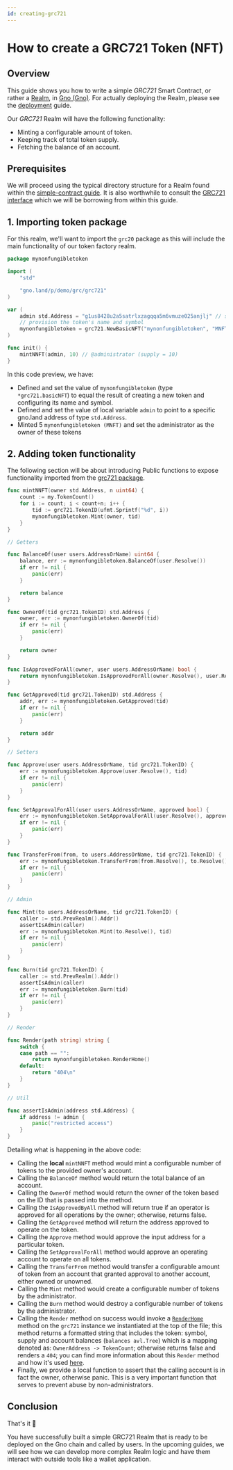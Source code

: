 ```yaml
---
id: creating-grc721
---
```


# How to create a GRC721 Token (NFT)

## Overview

This guide shows you how to write a simple _GRC721_ Smart Contract, or rather a [Realm](../concepts/realms.md),
in [Gno (Gno)](../concepts/gno-language.md). For actually deploying the Realm, please see
the [deployment](deploy.md) guide.

Our _GRC721_ Realm will have the following functionality:

- Minting a configurable amount of token.
- Keeping track of total token supply.
- Fetching the balance of an account.

## Prerequisites

We will proceed using the typical directory structure for a Realm found within
the [simple-contract guide](simple-contract.md). It is also worthwhile to consult
the [GRC721 interface](https://github.com/gnolang/gno/blob/master/examples/gno.land/p/demo/grc/grc721/igrc721.gno) which we will be borrowing from within
this guide.

## 1. Importing token package

For this realm, we'll want to import the `grc20` package as this will include the main functionality of our token
factory realm.

[embedmd]:# (../assets/how-to-guides/creating-grc721/mynonfungibletoken-1.gno go)
```go
package mynonfungibletoken

import (
	"std"

	"gno.land/p/demo/grc/grc721"
)

var (
	admin std.Address = "g1us8428u2a5satrlxzagqqa5m6vmuze025anjlj" // set admin account
	// provision the token's name and symbol
	mynonfungibletoken = grc721.NewBasicNFT("mynonfungibletoken", "MNFT")
)

func init() {
	mintNNFT(admin, 10) // @administrator (supply = 10)
}
```

In this code preview, we have:

- Defined and set the value of `mynonfungibletoken` (type `*grc721.basicNFT`) to equal the result of creating a new
  token and configuring its name and symbol.
- Defined and set the value of local variable `admin` to point to a specific gno.land address of type `std.Address`.
- Minted 5 `mynonfungibletoken (MNFT)` and set the administrator as the owner of these tokens

## 2. Adding token functionality

The following section will be about introducing Public functions to expose functionality imported from
the [grc721 package](https://github.com/gnolang/gno/tree/master/examples/gno.land/p/demo/grc/grc721).

[embedmd]:# (../assets/how-to-guides/creating-grc721/mynonfungibletoken-2.gno go)
```go
func mintNNFT(owner std.Address, n uint64) {
	count := my.TokenCount()
	for i := count; i < count+n; i++ {
		tid := grc721.TokenID(ufmt.Sprintf("%d", i))
		mynonfungibletoken.Mint(owner, tid)
	}
}

// Getters

func BalanceOf(user users.AddressOrName) uint64 {
	balance, err := mynonfungibletoken.BalanceOf(user.Resolve())
	if err != nil {
		panic(err)
	}

	return balance
}

func OwnerOf(tid grc721.TokenID) std.Address {
	owner, err := mynonfungibletoken.OwnerOf(tid)
	if err != nil {
		panic(err)
	}

	return owner
}

func IsApprovedForAll(owner, user users.AddressOrName) bool {
	return mynonfungibletoken.IsApprovedForAll(owner.Resolve(), user.Resolve())
}

func GetApproved(tid grc721.TokenID) std.Address {
	addr, err := mynonfungibletoken.GetApproved(tid)
	if err != nil {
		panic(err)
	}

	return addr
}

// Setters

func Approve(user users.AddressOrName, tid grc721.TokenID) {
	err := mynonfungibletoken.Approve(user.Resolve(), tid)
	if err != nil {
		panic(err)
	}
}

func SetApprovalForAll(user users.AddressOrName, approved bool) {
	err := mynonfungibletoken.SetApprovalForAll(user.Resolve(), approved)
	if err != nil {
		panic(err)
	}
}

func TransferFrom(from, to users.AddressOrName, tid grc721.TokenID) {
	err := mynonfungibletoken.TransferFrom(from.Resolve(), to.Resolve(), tid)
	if err != nil {
		panic(err)
	}
}

// Admin

func Mint(to users.AddressOrName, tid grc721.TokenID) {
	caller := std.PrevRealm().Addr()
	assertIsAdmin(caller)
	err := mynonfungibletoken.Mint(to.Resolve(), tid)
	if err != nil {
		panic(err)
	}
}

func Burn(tid grc721.TokenID) {
	caller := std.PrevRealm().Addr()
	assertIsAdmin(caller)
	err := mynonfungibletoken.Burn(tid)
	if err != nil {
		panic(err)
	}
}

// Render

func Render(path string) string {
	switch {
	case path == "":
		return mynonfungibletoken.RenderHome()
	default:
		return "404\n"
	}
}

// Util

func assertIsAdmin(address std.Address) {
	if address != admin {
		panic("restricted access")
	}
}
```

Detailing what is happening in the above code:

- Calling the **local** `mintNNFT` method would mint a configurable number of tokens to the provided owner's account.
- Calling the `BalanceOf` method would return the total balance of an account.
- Calling the `OwnerOf` method would return the owner of the token based on the ID that is passed into the method.
- Calling the `IsApprovedByAll` method will return true if an operator is approved for all operations by the owner;
  otherwise, returns false.
- Calling the `GetApproved` method will return the address approved to operate on the token.
- Calling the `Approve` method would approve the input address for a particular token.
- Calling the `SetApprovalForAll` method would approve an operating account to operate on all tokens.
- Calling the `TransferFrom` method would transfer a configurable amount of token from an account that granted approval
  to another account, either owned or unowned.
- Calling the `Mint` method would create a configurable number of tokens by the administrator.
- Calling the `Burn` method would destroy a configurable number of tokens by the administrator.
- Calling the `Render` method on success would invoke
  a [`RenderHome`](https://github.com/gnolang/gno/blob/master/examples/gno.land/p/demo/grc/grc721/basic_nft.gno#L353)
  method on the `grc721` instance we instantiated at the top of the file; this method returns a formatted string that
  includes the token: symbol, supply and account balances (`balances avl.Tree`) which is a mapping denoted
  as: `OwnerAddress -> TokenCount`; otherwise returns false and renders a `404`; you can find more information about
  this `Render` method and how it's used [here](../concepts/realms.md).
- Finally, we provide a local function to assert that the calling account is in fact the owner, otherwise panic. This is
  a very important function that serves to prevent abuse by non-administrators.

## Conclusion

That's it 🎉

You have successfully built a simple GRC721 Realm that is ready to be deployed on the Gno chain and called by users.
In the upcoming guides, we will see how we can develop more complex Realm logic and have them interact with outside
tools like a wallet application.

